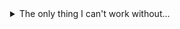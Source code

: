 <!-- TODO: add something here -->

<details align="center">
    <summary>The only thing I can't work without...</summary>
    <div>
        <picture>
            <source media="(prefers-color-scheme: dark)" srcset="assets/caffeine_dark.svg">
            <img width="50%" alt="Caffeine Structure" src="assets/caffeine_light.svg">
        </picture>
    </dev>
</details>